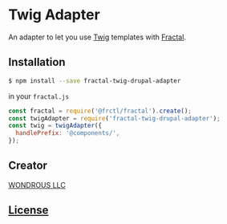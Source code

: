 # Twig Adapter

An adapter to let you use [Twig](https://github.com/twigjs/twig.js) templates with [Fractal](http://github.com/frctl/fractal).

## Installation

```bash
$ npm install --save fractal-twig-drupal-adapter
```

in your `fractal.js`

```js
const fractal = require('@frctl/fractal').create();
const twigAdapter = require('fractal-twig-drupal-adapter');
const twig = twigAdapter({
  handlePrefix: '@components/',
});
```

## Creator

[WONDROUS LLC](https://www.wearewondrous.com/)

## [License](LICENSE)
